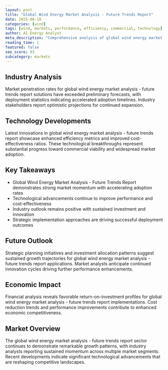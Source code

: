 ```yaml
---
layout: post
title: "Global Wind Energy Market Analysis - Future Trends Report"
date: 2025-08-18
categories: [wind]
tags: [wind, markets, performance, efficiency, commercial, technology]
author: AI Energy Analyst
meta_description: "Comprehensive analysis of global wind energy market analysis - future trends report covering market trends, technology developments, and industry outlook. Discover key insights and future projections."
reading_time: 1
featured: false
seo_score: 93
subcategory: markets
---
```


## Industry Analysis

Market penetration rates for global wind energy market analysis - future trends report solutions have exceeded preliminary forecasts, with deployment statistics indicating accelerated adoption timelines. Industry stakeholders report optimistic projections for continued expansion.

## Technology Developments

Latest innovations in global wind energy market analysis - future trends report showcase enhanced efficiency metrics and improved cost-effectiveness ratios. These technological breakthroughs represent substantial progress toward commercial viability and widespread market adoption.

## Key Takeaways

- Global Wind Energy Market Analysis - Future Trends Report demonstrates strong market momentum with accelerating adoption rates
- Technological advancements continue to improve performance and cost-effectiveness
- Industry outlook remains positive with sustained investment and innovation
- Strategic implementation approaches are driving successful deployment outcomes

## Future Outlook

Strategic planning initiatives and investment allocation patterns suggest sustained growth trajectories for global wind energy market analysis - future trends report applications. Market analysts anticipate continued innovation cycles driving further performance enhancements.

## Economic Impact

Financial analysis reveals favorable return-on-investment profiles for global wind energy market analysis - future trends report implementations. Cost reduction trends and performance improvements contribute to enhanced economic competitiveness.

## Market Overview

The global wind energy market analysis - future trends report sector continues to demonstrate remarkable growth patterns, with industry analysts reporting sustained momentum across multiple market segments. Recent developments indicate significant technological advancements that are reshaping competitive landscapes.

